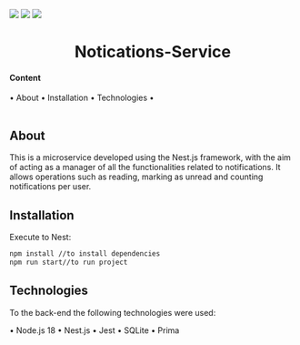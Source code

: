 ![](https://img.shields.io/badge/project-notications-service-green)
![](https://img.shields.io/badge/license-MIT-green/)
![](https://img.shields.io/badge/node%40latest-%3E%3D%206.0.0-brightgreen)

<h1 align="center">Notications-Service</h1>

<table align="center">
    <h4>Content</h4> •
    <a>About</a> •
    <a>Installation</a> •
    <a>Technologies</a> •
</table>

## About

This is a microservice developed using the Nest.js framework, with the aim of acting as a manager of all the functionalities related to notifications. It allows operations such as reading, marking as unread and counting notifications per user.

## Installation

Execute to Nest:

```bash
npm install //to install dependencies
npm run start//to run project
```

## Technologies

To the back-end the following technologies were used:

• Node.js 18
• Nest.js
• Jest
• SQLite
• Prima
